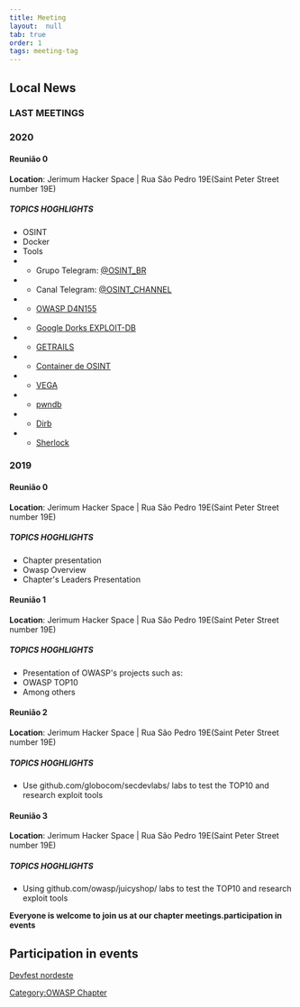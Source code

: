 ```yaml
---
title: Meeting
layout:  null
tab: true
order: 1
tags: meeting-tag
---
```


## Local News

### LAST MEETINGS

### 2020
#### Reunião 0

**Location**: Jerimum Hacker Space | Rua São Pedro 19E(Saint Peter
Street number 19E)

##### TOPICS HOGHLIGHTS

  - OSINT
  - Docker
  - Tools
  - - Grupo Telegram: [@OSINT_BR](https://t.me/osint_br)
  - - Canal Telegram: [@OSINT_CHANNEL](https://t.me/osint_channel)
  - - [OWASP D4N155](https://github.com/OWASP/D4N155/)
  - - [Google Dorks EXPLOIT-DB](https://www.exploit-db.com/google-hacking-database)
  - - [GETRAILS](https://github.com/Vault-Cyber-Security/getrails)
  - - [Container de OSINT](https://github.com/Vault-Cyber-Security/osint)
  - - [VEGA](https://subgraph.com/vega/)
  - - [pwndb](http://pwndb2am4tzkvold.onion/)
  - - [Dirb](https://tools.kali.org/web-applications/dirb)
  - - [Sherlock](https://github.com/sherlock-project/sherlock)


### 2019

#### Reunião 0

**Location**: Jerimum Hacker Space | Rua São Pedro 19E(Saint Peter
Street number 19E)

##### TOPICS HOGHLIGHTS

  - Chapter presentation
  - Owasp Overview
  - Chapter's Leaders Presentation

#### Reunião 1

**Location**: Jerimum Hacker Space | Rua São Pedro 19E(Saint Peter
Street number 19E)

##### TOPICS HOGHLIGHTS

  - Presentation of OWASP's projects such as:
  - OWASP TOP10
  - Among others

#### Reunião 2

**Location**: Jerimum Hacker Space | Rua São Pedro 19E(Saint Peter
Street number 19E)

##### TOPICS HOGHLIGHTS

  - Use github.com/globocom/secdevlabs/ labs to test the TOP10 and
    research exploit tools

#### Reunião 3

**Location**: Jerimum Hacker Space | Rua São Pedro 19E(Saint Peter
Street number 19E)

##### TOPICS HOGHLIGHTS

  - Using github.com/owasp/juicyshop/ labs to test the TOP10 and
    research exploit tools

**Everyone is welcome to join us at our chapter meetings.participation
in events**

## Participation in events

[Devfest nordeste](http://ne.devfest.com.br/)

[Category:OWASP Chapter](Category:OWASP_Chapter "wikilink")
